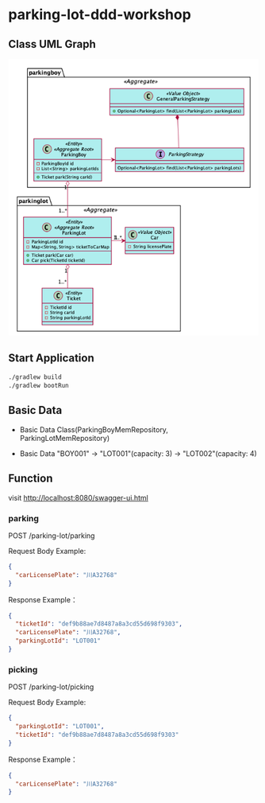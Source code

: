 
# parking-lot-ddd-workshop

## Class UML Graph
![avatar](uml/parkinglot.png)


## Start Application

```sh
./gradlew build
./gradlew bootRun
```


## Basic Data

* Basic Data Class(ParkingBoyMemRepository, ParkingLotMemRepository)

* Basic Data
"BOY001" -> "LOT001"(capacity: 3)
         -> "LOT002"(capacity: 4)

## Function

visit [http://localhost:8080/swagger-ui.html](http://localhost:8080/swagger-ui.html)

### parking
POST /parking-lot/parking

Request Body Example:
```json
{
  "carLicensePlate": "川A32768"
}
```

Response Example：
```json
{
  "ticketId": "def9b88ae7d8487a8a3cd55d698f9303",
  "carLicensePlate": "川A32768",
  "parkingLotId": "LOT001"
}
```

### picking
POST /parking-lot/picking

Request Body Example:
```json
{
  "parkingLotId": "LOT001",
  "ticketId": "def9b88ae7d8487a8a3cd55d698f9303"
}
```

Response Example：
```json
{
  "carLicensePlate": "川A32768"
}
```